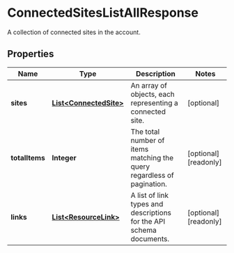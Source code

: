 

# ConnectedSitesListAllResponse

A collection of connected sites in the account.

## Properties

| Name | Type | Description | Notes |
|------------ | ------------- | ------------- | -------------|
|**sites** | [**List&lt;ConnectedSite&gt;**](ConnectedSite.md) | An array of objects, each representing a connected site. |  [optional] |
|**totalItems** | **Integer** | The total number of items matching the query regardless of pagination. |  [optional] [readonly] |
|**links** | [**List&lt;ResourceLink&gt;**](ResourceLink.md) | A list of link types and descriptions for the API schema documents. |  [optional] [readonly] |



